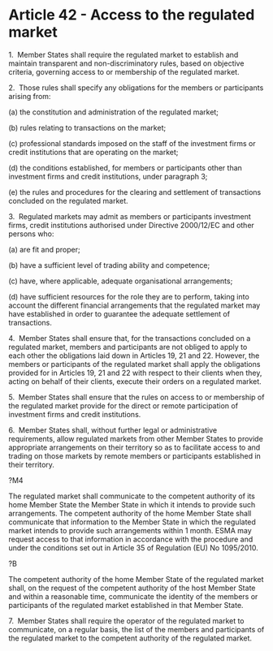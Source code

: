 # Article 42 - Access to the regulated market


1.  Member States shall require the regulated market to establish and maintain transparent and non-discriminatory rules, based on objective criteria, governing access to or membership of the regulated market.

2.  Those rules shall specify any obligations for the members or participants arising from:

(a) the constitution and administration of the regulated market;

(b) rules relating to transactions on the market;

(c) professional standards imposed on the staff of the investment firms or credit institutions that are operating on the market;

(d) the conditions established, for members or participants other than investment firms and credit institutions, under paragraph 3;

(e) the rules and procedures for the clearing and settlement of transactions concluded on the regulated market.

3.  Regulated markets may admit as members or participants investment firms, credit institutions authorised under Directive 2000/12/EC and other persons who:

(a) are fit and proper;

(b) have a sufficient level of trading ability and competence;

(c) have, where applicable, adequate organisational arrangements;

(d) have sufficient resources for the role they are to perform, taking into account the different financial arrangements that the regulated market may have established in order to guarantee the adequate settlement of transactions.

4.  Member States shall ensure that, for the transactions concluded on a regulated market, members and participants are not obliged to apply to each other the obligations laid down in Articles 19, 21 and 22. However, the members or participants of the regulated market shall apply the obligations provided for in Articles 19, 21 and 22 with respect to their clients when they, acting on behalf of their clients, execute their orders on a regulated market.

5.  Member States shall ensure that the rules on access to or membership of the regulated market provide for the direct or remote participation of investment firms and credit institutions.

6.  Member States shall, without further legal or administrative requirements, allow regulated markets from other Member States to provide appropriate arrangements on their territory so as to facilitate access to and trading on those markets by remote members or participants established in their territory.

?M4

The regulated market shall communicate to the competent authority of its home Member State the Member State in which it intends to provide such arrangements. The competent authority of the home Member State shall communicate that information to the Member State in which the regulated market intends to provide such arrangements within 1 month. ESMA may request access to that information in accordance with the procedure and under the conditions set out in Article 35 of Regulation (EU) No 1095/2010.

?B

The competent authority of the home Member State of the regulated market shall, on the request of the competent authority of the host Member State and within a reasonable time, communicate the identity of the members or participants of the regulated market established in that Member State.

7.  Member States shall require the operator of the regulated market to communicate, on a regular basis, the list of the members and participants of the regulated market to the competent authority of the regulated market.
